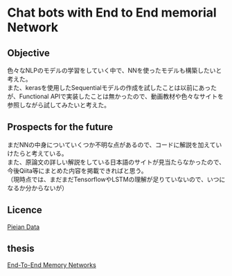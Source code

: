 # Chat bots with End to End memorial Network

## Objective
色々なNLPのモデルの学習をしていく中で、NNを使ったモデルも構築したいと考えた。  
また、kerasを使用したSequentialモデルの作成を試したことは以前にあったが、Functional APIで実装したことは無かったので、動画教材や色々なサイトを参照しながら試してみたいと考えた。

## Prospects for the future
まだNNの中身についていくつか不明な点があるので、コードに解説を加えていけたらと考えている。  
また、原論文の詳しい解説をしている日本語のサイトが見当たらなかったので、今後Qiita等にまとめた内容を掲載できればと思う。  
（現時点では、まだまだTensorflowやLSTMの理解が足りていないので、いつになるか分からないが）

## Licence
[Pieian Data](https://pieriantraining.com/)

## thesis
[End-To-End Memory Networks](https://arxiv.org/pdf/1503.08895)
